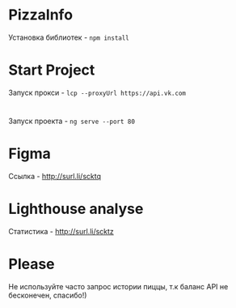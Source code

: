# PizzaInfo
Установка библиотек - `npm install`
# Start Project
Запуск прокси -  `lcp --proxyUrl https://api.vk.com`
#
Запуск проекта -  `ng serve --port 80`
# Figma
Ссылка - http://surl.li/scktq
# Lighthouse analyse
Статистика - http://surl.li/scktz
# Please
Не используйте часто запрос истории пиццы, т.к баланс API не бесконечен, спасибо!)

